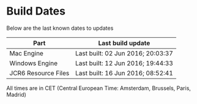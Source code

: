 # Build Dates

Below are the last known dates to updates

Part | Last build update
-----|-----
Mac Engine | Last built: 02 Jun 2016; 20:03:37
Windows Engine | Last built: 12 Jun 2016; 19:44:33
JCR6 Resource Files | Last built: 16 Jun 2016; 08:52:41
All times are in CET (Central European Time: Amsterdam, Brussels, Paris, Madrid)



